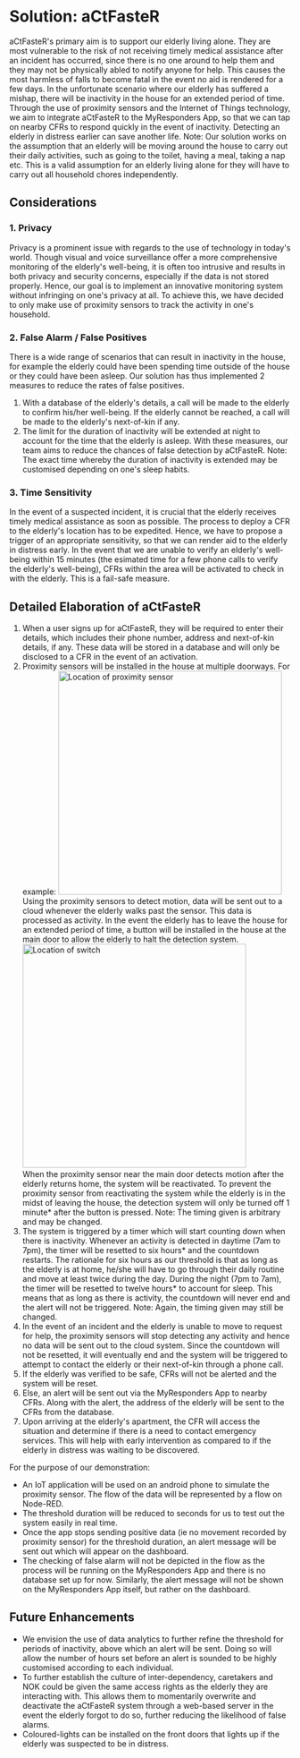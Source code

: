 # Solution: aCtFasteR
aCtFasteR's primary aim is to support our elderly living alone. They are most vulnerable to the risk of not receiving timely medical assistance after an incident has occurred, since there is no one around to help them and they may not be physically abled to notify anyone for help. This causes the most harmless of falls to become fatal in the event no aid is rendered for a few days. In the unfortunate scenario where our elderly has suffered a mishap, there will be inactivity in the house for an extended period of time. Through the use of proximity sensors and the Internet of Things technology, we aim to integrate aCtFasteR to the MyResponders App, so that we can tap on nearby CFRs to respond quickly in the event of inactivity. Detecting an elderly in distress earlier can save another life. 
Note: Our solution works on the assumption that an elderly will be moving around the house to carry out their daily activities, such as going to the toilet, having a meal, taking a nap etc. This is a valid assumption for an elderly living alone for they will have to carry out all household chores independently. 

## Considerations
### 1. Privacy 
Privacy is a prominent issue with regards to the use of technology in today's world. Though visual and voice surveillance offer a more comprehensive monitoring of the elderly's well-being, it is often too intrusive and results in both privacy and security concerns, especially if the data is not stored properly. Hence, our goal is to implement an innovative monitoring system without infringing on one's privacy at all. To achieve this, we have decided to only make use of proximity sensors to track the activity in one's household. 
### 2. False Alarm / False Positives
There is a wide range of scenarios that can result in inactivity in the house, for example the elderly could have been spending time outside of the house or they could have been asleep. Our solution has thus implemented 2 measures to reduce the rates of false positives.
1) With a database of the elderly's details, a call will be made to the elderly to confirm his/her well-being. If the elderly cannot be reached, a call will be made to the elderly's next-of-kin if any.
2) The limit for the duration of inactivity will be extended at night to account for the time that the elderly is asleep. With these measures, our team aims to reduce the chances of false detection by aCtFasteR.
Note: The exact time whereby the duration of inactivity is extended may be customised depending on one's sleep habits.
### 3. Time Sensitivity
In the event of a suspected incident, it is crucial that the elderly receives timely medical assistance as soon as possible. The process to deploy a CFR to the elderly's location has to be expedited. Hence, we have to propose a trigger of an appropriate sensitivity, so that we can render aid to the elderly in distress early. In the event that we are unable to verify an elderly's well-being within 15 minutes (the esimated time for a few phone calls to verify the elderly's well-being), CFRs within the area will be activated to check in with the elderly. This is a fail-safe measure.

## Detailed Elaboration of aCtFasteR
1. When a user signs up for aCtFasteR, they will be required to enter their details, which includes their phone number, address and next-of-kin details, if any. These data will be stored in a database and will only be disclosed to a CFR in the event of an activation.
2. Proximity sensors will be installed in the house at multiple doorways. For example:
<img src="https://github.com/cheweejia/WeNeedaTeamName-aCtFasteR_SCDFXIBM/blob/master/assets/images/Proximity%20Sensor%20location.jpg" alt="Location of proximity sensor" width="400px" height="400px"></a> </br>
Using the proximity sensors to detect motion, data will be sent out to a cloud whenever the elderly walks past the sensor. This data is processed as activity.  In the event the elderly has to leave the house for an extended period of time, a button will be installed in the house at the main door to allow the elderly to halt the detection system.
<img src="https://github.com/cheweejia/WeNeedaTeamName-aCtFasteR_SCDFXIBM/blob/master/assets/images/Switch%20location.jpg" alt="Location of switch" width="400px" height="400px"></a></br>
When the proximity sensor near the main door detects motion after the elderly returns home, the system will be reactivated. To prevent the proximity sensor from reactivating the system while the elderly is in the midst of leaving the house, the detection system will only be turned off 1 minute* after the button is pressed.
Note: The timing given is arbitrary and may be changed.
3. The system is triggered by a timer which will start counting down when there is inactivity. Whenever an activity is detected in daytime (7am to 7pm), the timer will be resetted to six hours* and the countdown restarts. The rationale for six hours as our threshold is that as long as the elderly is at home, he/she will have to go through their daily routine and move at least twice during the day. During the night (7pm to 7am), the timer will be resetted to twelve hours* to account for sleep. This means that as long as there is activity, the countdown will never end and the alert will not be triggered.
Note: Again, the timing given may still be changed.
4. In the event of an incident and the elderly is unable to move to request for help, the proximity sensors will stop detecting any activity and hence no data will be sent out to the cloud system. Since the countdown will not be resetted, it will eventually end and the system will be triggered to attempt to contact the elderly or their next-of-kin through a phone call.
5. If the elderly was verified to be safe, CFRs will not be alerted and the system will be reset.
6. Else, an alert will be sent out via the MyResponders App to nearby CFRs. Along with the alert, the address of the elderly will be sent to the CFRs from the database.
7. Upon arriving at the elderly's apartment, the CFR will access the situation and determine if there is a need to contact emergency services. This will help with early intervention as compared to if the elderly in distress was waiting to be discovered.

For the purpose of our demonstration:
- An IoT application will be used on an android phone to simulate the proximity sensor. The flow of the data will be represented by a flow on Node-RED. 
- The threshold duration will be reduced to seconds for us to test out the system easily in real time. 
- Once the app stops sending positive data (ie no movement recorded by proximity sensor) for the threshold duration, an alert message will be sent out which will appear on the dashboard. 
- The checking of false alarm will not be depicted in the flow as the process will be running on the MyResponders App and there is no database set up for now. Similarly, the alert message will not be shown on the MyResponders App itself, but rather on the dashboard.

## Future Enhancements
- We envision the use of data analytics to further refine the threshold for periods of inactivity, above which an alert will be sent. Doing so will allow the number of hours set before an alert is sounded to be highly customised according to each individual.
- To further establish the culture of inter-dependency, caretakers and NOK could be given the same access rights as the elderly they are interacting with. This allows them to momentarily overwrite and deactivate the aCtFasteR system through a web-based server in the event the elderly forgot to do so, further reducing the likelihood of false alarms. 
- Coloured-lights can be installed on the front doors that lights up if the elderly was suspected to be in distress.

